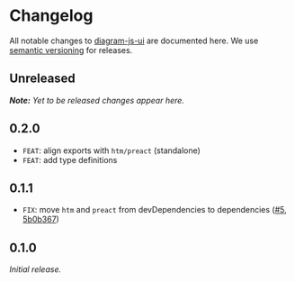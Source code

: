 # Changelog

All notable changes to [diagram-js-ui](https://github.com/bpmn-io/diagram-js-ui) are documented here. We use [semantic versioning](http://semver.org/) for releases.

## Unreleased

___Note:__ Yet to be released changes appear here._

## 0.2.0

* `FEAT`: align exports with `htm/preact` (standalone)
* `FEAT`: add type definitions

## 0.1.1

* `FIX`: move `htm` and `preact` from devDependencies to dependencies ([#5](https://github.com/bpmn-io/diagram-js-ui/pull/5), [5b0b367](https://github.com/bpmn-io/diagram-js-ui/commit/5b0b3673458eb495aa48717fd54733db388777bf))

## 0.1.0

*Initial release.*

